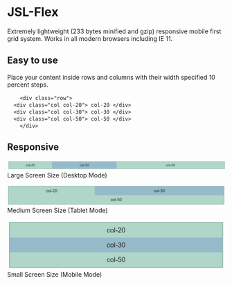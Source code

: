# JSL-Flex
Extremely lightweight (233 bytes minified and gzip) responsive mobile first grid system. Works in all modern browsers including IE 11.

## Easy to use
Place your content inside rows and columns with their width specified 10 percent steps.

        <div class="row">
	  <div class="col col-20"> col-20 </div>
	  <div class="col col-30"> col-30 </div>
	  <div class="col col-50"> col-50 </div>
        </div>

## Responsive
![Large](/images/large.png "Large Screen Size")  
Large Screen Size (Desktop Mode)

![Medium](/images/medium.png "Medium Screen Size")  
Medium Screen Size (Tablet Mode)

![Small](/images/small.png "Small Screen Size")  
Small Screen Size (Mobile Mode)

